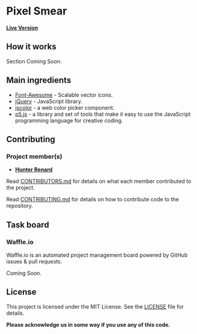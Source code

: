 # Pixel Smear

**[Live Version](http://hunterrenard.com/pixel-smear)**

## How it works

Section Coming Soon.

## Main ingredients

* [Font-Awesome](http://fontawesome.io/) - Scalable vector icons.
* [jQuery](https://jquery.com/) - JavaScript library.
* [jscolor](http://jscolor.com/) - a web color picker component.
* [p5.js](https://p5js.org/) - a library and set of tools that make it easy to use the JavaScript programming language for creative coding.

## Contributing

### Project member(s)

* [**Hunter Renard**](https://github.com/RenardHJ)

Read [CONTRIBUTORS.md](CONTRIBUTORS.md) for details on what each member contributed to the project.

Read [CONTRIBUTING.md](CONTRIBUTING.md) for details on how to contribute code to the repository.


## Task board

### Waffle.io

Waffle.io is an automated project management board powered by GitHub issues & pull requests.

Coming Soon.

## License

This project is licensed under the MIT License. See the [LICENSE](LICENSE) file for details.

**Please acknowledge us in some way if you use any of this code.**
